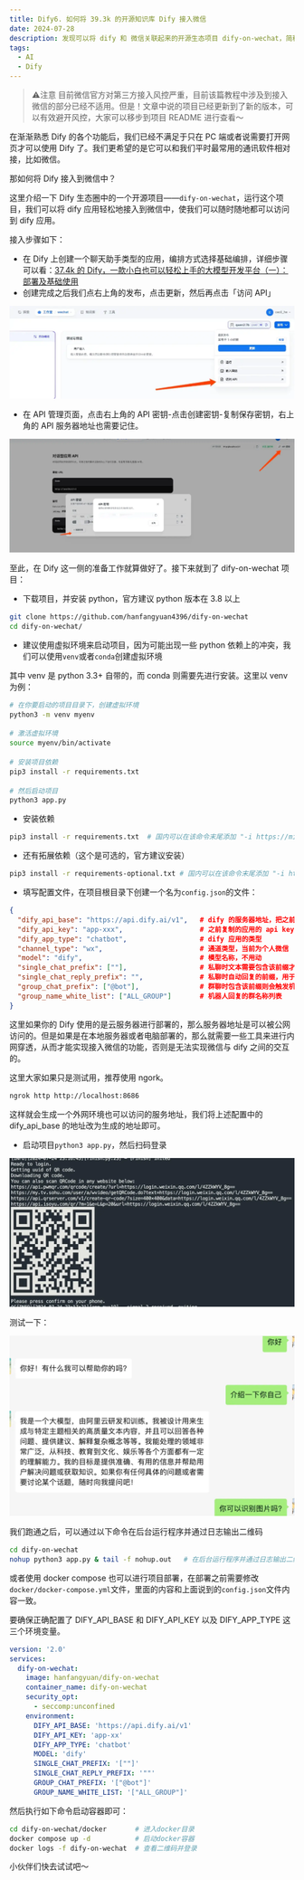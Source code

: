 ```yaml
---
title: Dify6. 如何将 39.3k 的开源知识库 Dify 接入微信
date: 2024-07-28
description: 发现可以将 dify 和 微信关联起来的开源生态项目 dify-on-wechat，简称 dow，这下我们既可以倒腾 dify 也可以倒腾微信了～
tags:
  - AI
  - Dify
---
```


> ⚠️注意
> 目前微信官方对第三方接入风控严重，目前该篇教程中涉及到接入微信的部分已经不适用。但是！文章中说的项目已经更新到了新的版本，可以有效避开风控，大家可以移步到项目 README 进行查看～

在渐渐熟悉 Dify 的各个功能后，我们已经不满足于只在 PC 端或者说需要打开网页才可以使用 Dify 了。我们更希望的是它可以和我们平时最常用的通讯软件相对接，比如微信。

那如何将 Dify 接入到微信中？

这里介绍一下 Dify 生态圈中的一个开源项目——`dify-on-wechat`，运行这个项目，我们可以将 dify 应用轻松地接入到微信中，使我们可以随时随地都可以访问到 dify 应用。

接入步骤如下：

* 在 Dify 上创建一个聊天助手类型的应用，编排方式选择基础编排，详细步骤可以看：[37.4k 的 Dify，一款小白也可以轻松上手的大模型开发平台（一）：部署及基础使用](https://mp.weixin.qq.com/s?__biz=MzUyODkwNTg3MA==\&mid=2247485019\&idx=1\&sn=572e8f94c6d082183d80788a53cc6f55\&chksm=fa6865bacd1fecac6f3ed04454f5751444c7cf7849490d8991faf9e9c2296f565ac05140aa58#rd)
* 创建完成之后我们点右上角的发布，点击更新，然后再点击「访问 API」

![](assets/XOjgKoOsGDpSaO-A6TATlplmz8CUzehjbCPbXlJINcc=.webp)

* 在 API 管理页面，点击右上角的 API 密钥-点击创建密钥-复制保存密钥，右上角的 API 服务器地址也需要记住。

![](assets/3VdRU6RD0-Kf6UY9QzEbGeVDUYLYQ4P97K3x97Wq2WM=.webp)

至此，在 Dify 这一侧的准备工作就算做好了。接下来就到了 dify-on-wechat 项目：

* 下载项目，并安装 python，官方建议 python 版本在 3.8 以上

```bash
git clone https://github.com/hanfangyuan4396/dify-on-wechat
cd dify-on-wechat/
```

* 建议使用虚拟环境来启动项目，因为可能出现一些 python 依赖上的冲突，我们可以使用`venv`或者`conda`创建虚拟环境

其中 venv 是 python 3.3+ 自带的，而 conda 则需要先进行安装。这里以 venv 为例：

```bash
# 在你要启动的项目目录下，创建虚拟环境
python3 -m venv myenv

# 激活虚拟环境
source myenv/bin/activate

# 安装项目依赖
pip3 install -r requirements.txt

# 然后启动项目
python3 app.py
```

* 安装依赖

```bash
pip3 install -r requirements.txt  # 国内可以在该命令末尾添加 "-i https://mirrors.aliyun.com/pypi/simple" 参数，使用阿里云镜像源安装依赖
```

* 还有拓展依赖（这个是可选的，官方建议安装）

```bash
pip3 install -r requirements-optional.txt # 国内可以在该命令末尾添加 "-i https://mirrors.aliyun.com/pypi/simple" 参数，使用阿里云镜像源安装依赖
```

* 填写配置文件，在项目根目录下创建一个名为`config.json`的文件：

```json
{
  "dify_api_base": "https://api.dify.ai/v1",   # dify 的服务器地址，把之前复制的服务器地址粘贴进去即可
  "dify_api_key": "app-xxx",                   # 之前复制的应用的 api key
  "dify_app_type": "chatbot",                  # dify 应用的类型
  "channel_type": "wx",                        # 通道类型，当前为个人微信
  "model": "dify",                             # 模型名称，不用动
  "single_chat_prefix": [""],                  # 私聊时文本需要包含该前缀才能触发机器人回复
  "single_chat_reply_prefix": "",              # 私聊时自动回复的前缀，用于区分真人
  "group_chat_prefix": ["@bot"],               # 群聊时包含该前缀则会触发机器人回复
  "group_name_white_list": ["ALL_GROUP"]       # 机器人回复的群名称列表
}
```

这里如果你的 Dify 使用的是云服务器进行部署的，那么服务器地址是可以被公网访问的。但是如果是在本地服务器或者电脑部署的，那么就需要一些工具来进行内网穿透，从而才能实现接入微信的功能，否则是无法实现微信与 dify 之间的交互的。

这里大家如果只是测试用，推荐使用 ngork。

```bash
ngrok http http://localhost:8686
```

这样就会生成一个外网环境也可以访问的服务地址，我们将上述配置中的 dify\_api\_base 的地址改为生成的地址即可。

* 启动项目`python3 app.py`，然后扫码登录

![](assets/81pOqxGRVwm3zLArHwmxsao90S3mhCs310fineHHrSY=.webp)

测试一下：

![](assets/izbJBHts7m6vdEPHxCUONPls62Ah8j2TVkUvYX9fz94=.webp)

我们跑通之后，可以通过以下命令在后台运行程序并通过日志输出二维码

```bash
cd dify-on-wechat
nohup python3 app.py & tail -f nohup.out   # 在后台运行程序并通过日志输出二维码
```

或者使用 docker compose 也可以进行项目部署，在部署之前需要修改`docker/docker-compose.yml`文件，里面的内容和上面说到的`config.json`文件内容一致。

要确保正确配置了 DIFY\_API\_BASE 和 DIFY\_API\_KEY 以及 DIFY\_APP\_TYPE 这三个环境变量。

```yaml
version: '2.0'
services:
  dify-on-wechat:
    image: hanfangyuan/dify-on-wechat
    container_name: dify-on-wechat
    security_opt:
      - seccomp:unconfined
    environment:
      DIFY_API_BASE: 'https://api.dify.ai/v1'
      DIFY_API_KEY: 'app-xx'
      DIFY_APP_TYPE: 'chatbot'
      MODEL: 'dify'
      SINGLE_CHAT_PREFIX: '[""]'
      SINGLE_CHAT_REPLY_PREFIX: '""'
      GROUP_CHAT_PREFIX: '["@bot"]'
      GROUP_NAME_WHITE_LIST: '["ALL_GROUP"]'
```

然后执行如下命令启动容器即可：

```bash
cd dify-on-wechat/docker       # 进入docker目录
docker compose up -d           # 启动docker容器
docker logs -f dify-on-wechat  # 查看二维码并登录
```

小伙伴们快去试试吧～
